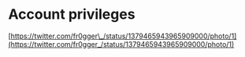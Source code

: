 # Account privileges

[https://twitter.com/fr0gger\_/status/1379465943965909000/photo/1](https://twitter.com/fr0gger_/status/1379465943965909000/photo/1)

